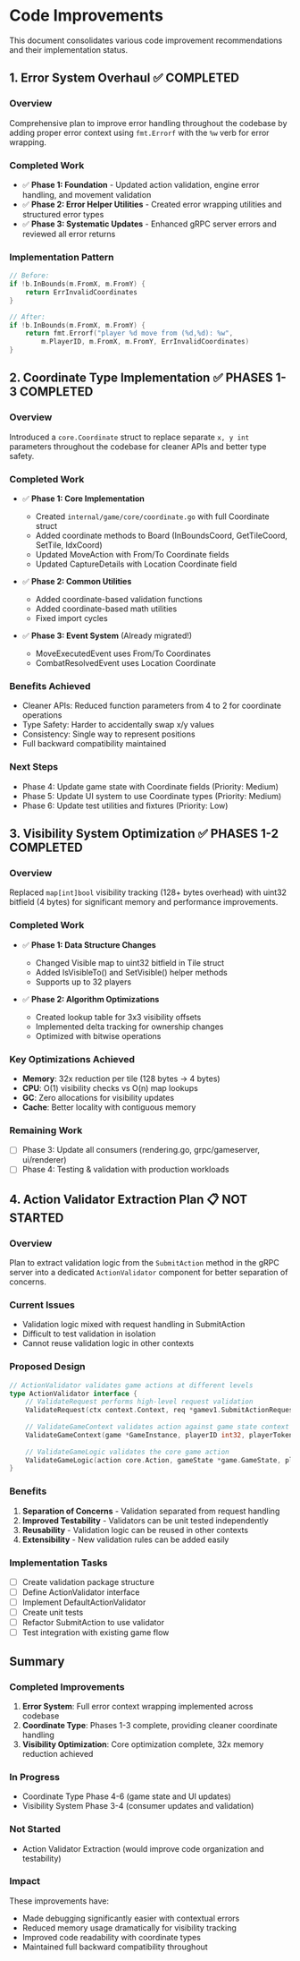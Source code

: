 # Code Improvements

This document consolidates various code improvement recommendations and their implementation status.

## 1. Error System Overhaul ✅ COMPLETED

### Overview
Comprehensive plan to improve error handling throughout the codebase by adding proper error context using `fmt.Errorf` with the `%w` verb for error wrapping.

### Completed Work
- ✅ **Phase 1: Foundation** - Updated action validation, engine error handling, and movement validation
- ✅ **Phase 2: Error Helper Utilities** - Created error wrapping utilities and structured error types
- ✅ **Phase 3: Systematic Updates** - Enhanced gRPC server errors and reviewed all error returns

### Implementation Pattern
```go
// Before:
if !b.InBounds(m.FromX, m.FromY) {
    return ErrInvalidCoordinates
}

// After:
if !b.InBounds(m.FromX, m.FromY) {
    return fmt.Errorf("player %d move from (%d,%d): %w", 
        m.PlayerID, m.FromX, m.FromY, ErrInvalidCoordinates)
}
```

## 2. Coordinate Type Implementation ✅ PHASES 1-3 COMPLETED

### Overview
Introduced a `core.Coordinate` struct to replace separate `x, y int` parameters throughout the codebase for cleaner APIs and better type safety.

### Completed Work
- ✅ **Phase 1: Core Implementation**
  - Created `internal/game/core/coordinate.go` with full Coordinate struct
  - Added coordinate methods to Board (InBoundsCoord, GetTileCoord, SetTile, IdxCoord)
  - Updated MoveAction with From/To Coordinate fields
  - Updated CaptureDetails with Location Coordinate field
  
- ✅ **Phase 2: Common Utilities**
  - Added coordinate-based validation functions
  - Added coordinate-based math utilities
  - Fixed import cycles

- ✅ **Phase 3: Event System** (Already migrated!)
  - MoveExecutedEvent uses From/To Coordinates
  - CombatResolvedEvent uses Location Coordinate

### Benefits Achieved
- Cleaner APIs: Reduced function parameters from 4 to 2 for coordinate operations
- Type Safety: Harder to accidentally swap x/y values
- Consistency: Single way to represent positions
- Full backward compatibility maintained

### Next Steps
- Phase 4: Update game state with Coordinate fields (Priority: Medium)
- Phase 5: Update UI system to use Coordinate types (Priority: Medium)
- Phase 6: Update test utilities and fixtures (Priority: Low)

## 3. Visibility System Optimization ✅ PHASES 1-2 COMPLETED

### Overview
Replaced `map[int]bool` visibility tracking (128+ bytes overhead) with uint32 bitfield (4 bytes) for significant memory and performance improvements.

### Completed Work
- ✅ **Phase 1: Data Structure Changes**
  - Changed Visible map to uint32 bitfield in Tile struct
  - Added IsVisibleTo() and SetVisible() helper methods
  - Supports up to 32 players

- ✅ **Phase 2: Algorithm Optimizations**
  - Created lookup table for 3x3 visibility offsets
  - Implemented delta tracking for ownership changes
  - Optimized with bitwise operations

### Key Optimizations Achieved
- **Memory**: 32x reduction per tile (128 bytes → 4 bytes)
- **CPU**: O(1) visibility checks vs O(n) map lookups
- **GC**: Zero allocations for visibility updates
- **Cache**: Better locality with contiguous memory

### Remaining Work
- [ ] Phase 3: Update all consumers (rendering.go, grpc/gameserver, ui/renderer)
- [ ] Phase 4: Testing & validation with production workloads

## 4. Action Validator Extraction Plan 📋 NOT STARTED

### Overview
Plan to extract validation logic from the `SubmitAction` method in the gRPC server into a dedicated `ActionValidator` component for better separation of concerns.

### Current Issues
- Validation logic mixed with request handling in SubmitAction
- Difficult to test validation in isolation
- Cannot reuse validation logic in other contexts

### Proposed Design

```go
// ActionValidator validates game actions at different levels
type ActionValidator interface {
    // ValidateRequest performs high-level request validation
    ValidateRequest(ctx context.Context, req *gamev1.SubmitActionRequest) *ValidationResult
    
    // ValidateGameContext validates action against game state context
    ValidateGameContext(game *GameInstance, playerID int32, playerToken string, turnNumber int32) *ValidationResult
    
    // ValidateGameLogic validates the core game action
    ValidateGameLogic(action core.Action, gameState *game.GameState, playerID int) *ValidationResult
}
```

### Benefits
1. **Separation of Concerns** - Validation separated from request handling
2. **Improved Testability** - Validators can be unit tested independently
3. **Reusability** - Validation logic can be reused in other contexts
4. **Extensibility** - New validation rules can be added easily

### Implementation Tasks
- [ ] Create validation package structure
- [ ] Define ActionValidator interface
- [ ] Implement DefaultActionValidator
- [ ] Create unit tests
- [ ] Refactor SubmitAction to use validator
- [ ] Test integration with existing game flow

## Summary

### Completed Improvements
1. **Error System**: Full error context wrapping implemented across codebase
2. **Coordinate Type**: Phases 1-3 complete, providing cleaner coordinate handling
3. **Visibility Optimization**: Core optimization complete, 32x memory reduction achieved

### In Progress
- Coordinate Type Phase 4-6 (game state and UI updates)
- Visibility System Phase 3-4 (consumer updates and validation)

### Not Started
- Action Validator Extraction (would improve code organization and testability)

### Impact
These improvements have:
- Made debugging significantly easier with contextual errors
- Reduced memory usage dramatically for visibility tracking
- Improved code readability with coordinate types
- Maintained full backward compatibility throughout